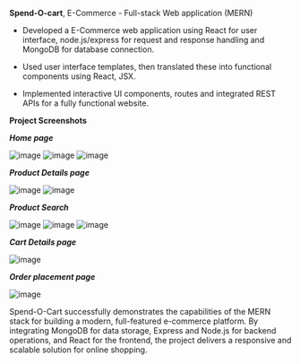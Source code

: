 **Spend-O-cart**, E-Commerce - Full-stack Web application (MERN)

- Developed a E-Commerce web application using React for user interface, node.js/express for request and response handling and MongoDB for database connection. 

- Used user interface templates, then translated these into functional components using React, JSX.

- Implemented interactive UI components, routes and integrated REST APIs for a fully functional website.

**Project Screenshots**

_**Home page**_

![image](https://github.com/user-attachments/assets/07ee9631-7085-4225-8d46-80b4ad0c1eea)
![image](https://github.com/user-attachments/assets/bb64945f-c306-484d-b135-dd267ee69d01)
![image](https://github.com/user-attachments/assets/459e5551-88ff-4369-b844-ea7c62e9e926)

_**Product Details page**_

![image](https://github.com/user-attachments/assets/db40f2ac-89ff-4981-a297-9051ac6fd3a9)
![image](https://github.com/user-attachments/assets/dfafa512-6aa1-4ca3-9f08-75c949168cc7)

_**Product Search**_

![image](https://github.com/user-attachments/assets/00f3ca16-9b5f-4678-a9ea-acf4f24f87e9)
![image](https://github.com/user-attachments/assets/0fe987f1-f0f0-4658-94a6-853f4c2fa8eb)
![image](https://github.com/user-attachments/assets/5a320d8e-8b47-4c82-aa2d-66c477734c2b)

_**Cart Details page**_

![image](https://github.com/user-attachments/assets/0b1fcc3a-7b31-4f3f-91c0-36b8f60666b3)

_**Order placement page**_

![image](https://github.com/user-attachments/assets/666e6c83-77a8-40e1-b65d-66fdc4d7cb7a)

Spend-O-Cart successfully demonstrates the capabilities of the MERN stack for building a modern, full-featured e-commerce platform. By integrating MongoDB for data storage, Express and Node.js for backend operations, and React for the frontend, the project delivers a responsive and scalable solution for online shopping.

